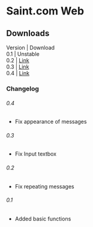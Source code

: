 # Saint.com Web

## Downloads
Version | Download <br/>
0.1 | Unstable <br/>
0.2 | [Link](downloads/saintDotCom-v0p2.apk)<br/>
0.3 | [Link](downloads/saintDotCom-v0p3.apk)<br/>
0.4 | [Link](downloads/saintDotCom-v0p4.apk)<br/>

### Changelog
###### 0.4
- Fix appearance of messages
###### 0.3
- Fix Input textbox
###### 0.2
- Fix repeating messages
###### 0.1
- Added basic functions
